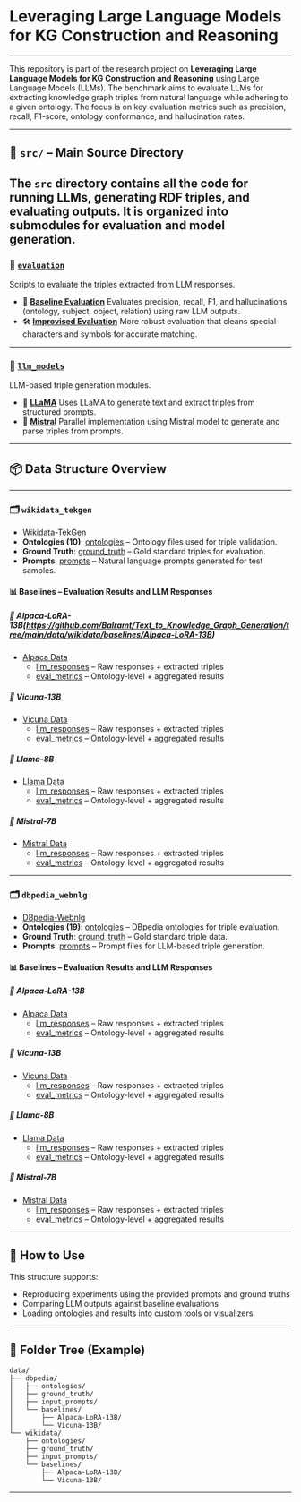 # Leveraging Large Language Models for KG Construction and Reasoning
---
This repository is part of the research project on **Leveraging Large Language Models for KG Construction and Reasoning** using Large Language Models (LLMs). The benchmark aims to evaluate LLMs for extracting knowledge graph triples from natural language while adhering to a given ontology. The focus is on key evaluation metrics such as precision, recall, F1-score, ontology conformance, and hallucination rates.

---
## 🧠 `src/` – Main Source Directory
The `src` directory contains all the code for running LLMs, generating RDF triples, and evaluating outputs. It is organized into submodules for evaluation and model generation.
---
### 📂 [`evaluation`](https://github.com/Balramt/Text_to_Knowledge_Graph_Generation/tree/main/src/evaluation)
Scripts to evaluate the triples extracted from LLM responses.
* 📘 **[Baseline Evaluation](https://github.com/Balramt/Text_to_Knowledge_Graph_Generation/blob/main/src/evaluation/Baseline_evaluation.ipynb)**
  Evaluates precision, recall, F1, and hallucinations (ontology, subject, object, relation) using raw LLM outputs.
* 🛠️ **[Improvised Evaluation](https://github.com/Balramt/Text_to_Knowledge_Graph_Generation/blob/main/src/evaluation/Evaluation_improvised.ipynb)**
  More robust evaluation that cleans special characters and symbols for accurate matching.
---
### 🤖 [`llm_models`](https://github.com/Balramt/Text_to_Knowledge_Graph_Generation/tree/main/src/llm_models)
LLM-based triple generation modules.
* 🔹 **[LLaMA](https://github.com/Balramt/Text_to_Knowledge_Graph_Generation/blob/main/src/llm_models/Llama3_with_batch_without_quant.ipynb)**
  Uses LLaMA to generate text and extract triples from structured prompts.
* 🔹 **[Mistral](https://github.com/Balramt/Text_to_Knowledge_Graph_Generation/blob/main/src/llm_models/Mistral_Batch.ipynb)**
  Parallel implementation using Mistral model to generate and parse triples from prompts.
---

## 📦 Data Structure Overview
---
### 🗂️ `wikidata_tekgen`
* [Wikidata-TekGen](https://github.com/Balramt/Text_to_Knowledge_Graph_Generation/tree/main/data/wikidata)
* **Ontologies (10)**: [ontologies](https://github.com/Balramt/Text_to_Knowledge_Graph_Generation/tree/main/data/wikidata/ontology) – Ontology files used for triple validation.
* **Ground Truth**: [ground\_truth](https://github.com/Balramt/Text_to_Knowledge_Graph_Generation/tree/main/data/wikidata/ground_truth) – Gold standard triples for evaluation.
* **Prompts**: [prompts](https://github.com/Balramt/Text_to_Knowledge_Graph_Generation/tree/main/data/wikidata/prompts) – Natural language prompts generated for test samples.
  
#### 📊 Baselines – Evaluation Results and LLM Responses
##### 🔹 Alpaca-LoRA-13B(https://github.com/Balramt/Text_to_Knowledge_Graph_Generation/tree/main/data/wikidata/baselines/Alpaca-LoRA-13B)
* [Alpaca Data](https://github.com/Balramt/Text_to_Knowledge_Graph_Generation/tree/main/data/wikidata/baselines/Alpaca-LoRA-13B)
  * [llm\_responses](https://github.com/Balramt/Text_to_Knowledge_Graph_Generation/tree/main/data/wikidata/baselines/Alpaca-LoRA-13B/llm_response) – Raw responses + extracted triples
  * [eval\_metrics](https://github.com/Balramt/Text_to_Knowledge_Graph_Generation/tree/main/data/wikidata/baselines/Alpaca-LoRA-13B/evaluation_statistics/baseline_statistics) – Ontology-level + aggregated results
##### 🔹 Vicuna-13B
* [Vicuna Data](https://github.com/Balramt/Text_to_Knowledge_Graph_Generation/tree/main/data/wikidata/baselines/Vicuna-13B)
  * [llm\_responses](https://github.com/Balramt/Text_to_Knowledge_Graph_Generation/tree/main/data/wikidata/baselines/Vicuna-13B/llm_response) – Raw responses + extracted triples
  * [eval\_metrics](https://github.com/Balramt/Text_to_Knowledge_Graph_Generation/tree/main/data/wikidata/baselines/Vicuna-13B/evaluation_statistics/baseline_statistics) – Ontology-level + aggregated results
##### 🔹 Llama-8B
* [Llama Data](https://github.com/Balramt/Text_to_Knowledge_Graph_Generation/tree/main/data/wikidata/baselines/Llama-8B)
  * [llm\_responses](https://github.com/Balramt/Text_to_Knowledge_Graph_Generation/tree/main/data/wikidata/baselines/Llama-8B/llm_response) – Raw responses + extracted triples
  * [eval\_metrics](https://github.com/Balramt/Text_to_Knowledge_Graph_Generation/tree/main/data/wikidata/baselines/Llama-8B/evaluation_statistics) – Ontology-level + aggregated results
##### 🔹 Mistral-7B
* [Mistral Data](https://github.com/Balramt/Text_to_Knowledge_Graph_Generation/tree/main/data/wikidata/baselines/Mistral-7B)
  * [llm\_responses](https://github.com/Balramt/Text_to_Knowledge_Graph_Generation/tree/main/data/wikidata/baselines/Mistral-7B/llm_response) – Raw responses + extracted triples
  * [eval\_metrics](https://github.com/Balramt/Text_to_Knowledge_Graph_Generation/tree/main/data/wikidata/baselines/Mistral-7B/evaluation_statistics) – Ontology-level + aggregated results
---

### 🗂️ `dbpedia_webnlg`
* [DBpedia-Webnlg](https://github.com/Balramt/Text_to_Knowledge_Graph_Generation/tree/main/data/dbpedia)
* **Ontologies (19)**: [ontologies](https://github.com/Balramt/Text_to_Knowledge_Graph_Generation/tree/main/data/dbpedia/ontology) – DBpedia ontologies for triple evaluation.
* **Ground Truth**: [ground\_truth](https://github.com/Balramt/Text_to_Knowledge_Graph_Generation/tree/main/data/dbpedia/ground_truth) – Gold standard triple data.
* **Prompts**: [prompts](https://github.com/Balramt/Text_to_Knowledge_Graph_Generation/tree/main/data/dbpedia/prompts) – Prompt files for LLM-based triple generation.

#### 📊 Baselines – Evaluation Results and LLM Responses
##### 🔹 Alpaca-LoRA-13B
* [Alpaca Data](https://github.com/Balramt/Text_to_Knowledge_Graph_Generation/tree/main/data/dbpedia/baselines/Alpaca-LoRA-13B)
  * [llm\_responses](https://github.com/Balramt/Text_to_Knowledge_Graph_Generation/tree/main/data/dbpedia/baselines/Alpaca-LoRA-13B/llm_response) – Raw responses + extracted triples
  * [eval\_metrics](https://github.com/Balramt/Text_to_Knowledge_Graph_Generation/tree/main/data/dbpedia/baselines/Alpaca-LoRA-13B/evaluation_statistics/baseline_statistics) – Ontology-level + aggregated results
##### 🔹 Vicuna-13B
* [Vicuna Data](https://github.com/Balramt/Text_to_Knowledge_Graph_Generation/tree/main/data/dbpedia/baselines/Vicuna-13B)
  * [llm\_responses](https://github.com/Balramt/Text_to_Knowledge_Graph_Generation/tree/main/data/dbpedia/baselines/Vicuna-13B/llm_response) – Raw responses + extracted triples
  * [eval\_metrics](https://github.com/Balramt/Text_to_Knowledge_Graph_Generation/tree/main/data/dbpedia/baselines/Vicuna-13B/evaluation_statistics/baseline_statistics) – Ontology-level + aggregated results
##### 🔹 Llama-8B
* [Llama Data](https://github.com/Balramt/Text_to_Knowledge_Graph_Generation/tree/main/data/dbpedia/baselines/Llama-8B)
  * [llm\_responses](https://github.com/Balramt/Text_to_Knowledge_Graph_Generation/tree/main/data/dbpedia/baselines/Llama-8B/llm_response) – Raw responses + extracted triples
  * [eval\_metrics](https://github.com/Balramt/Text_to_Knowledge_Graph_Generation/tree/main/data/dbpedia/baselines/Llama-8B/evaluation_statistics) – Ontology-level + aggregated results
##### 🔹 Mistral-7B
* [Mistral Data](https://github.com/Balramt/Text_to_Knowledge_Graph_Generation/tree/main/data/dbpedia/baselines/Mistral-7B)
  * [llm\_responses](https://github.com/Balramt/Text_to_Knowledge_Graph_Generation/tree/main/data/dbpedia/baselines/Mistral-7B/llm_response) – Raw responses + extracted triples
  * [eval\_metrics](https://github.com/Balramt/Text_to_Knowledge_Graph_Generation/tree/main/data/dbpedia/baselines/Mistral-7B/evaluation_statistics) – Ontology-level + aggregated results
---

## 🧪 How to Use

This structure supports:

* Reproducing experiments using the provided prompts and ground truths
* Comparing LLM outputs against baseline evaluations
* Loading ontologies and results into custom tools or visualizers

---

## 📁 Folder Tree (Example)

```
data/
├── dbpedia/
│   ├── ontologies/
│   ├── ground_truth/
│   ├── input_prompts/
│   └── baselines/
│       ├── Alpaca-LoRA-13B/
│       └── Vicuna-13B/
└── wikidata/
    ├── ontologies/
    ├── ground_truth/
    ├── input_prompts/
    └── baselines/
        ├── Alpaca-LoRA-13B/
        └── Vicuna-13B/
```

---
